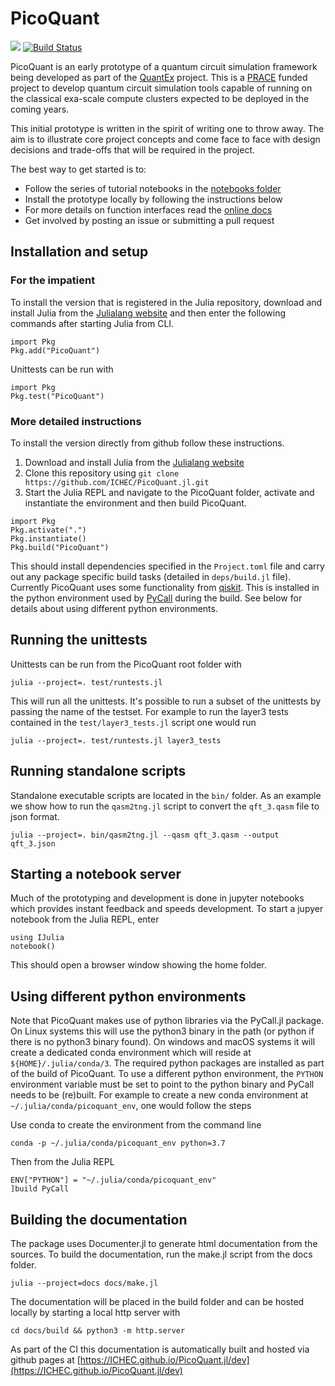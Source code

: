 # PicoQuant

[![](https://img.shields.io/badge/docs-latest-blue.svg)](https://ICHEC.github.io/PicoQuant.jl/dev)
[![Build Status](https://travis-ci.org/ICHEC/PicoQuant.jl.svg?branch=master)](https://travis-ci.org/ICHEC/PicoQuant.jl.svg?branch=master)


PicoQuant is an early prototype of a quantum circuit simulation framework being
developed as part of the [QuantEx](https://git.ichec.ie/quantex/quantex) project.
This is a [PRACE](https://prace-ri.eu/) funded project to develop quantum circuit
simulation tools capable of running on the classical exa-scale compute clusters
expected to be deployed in the coming years.

This initial prototype is written in the spirit of writing one to
throw away. The aim is to illustrate core project concepts and come face to face
with design decisions and trade-offs that will be required in the project.

The best way to get started is to:
- Follow the series of tutorial notebooks in the [notebooks folder](nb/)
- Install the prototype locally by following the instructions below
- For more details on function interfaces read the [online docs](https://ICHEC.github.io/PicoQuant.jl/dev)
- Get involved by posting an issue or submitting a pull request

## Installation and setup

### For the impatient

To install the version that is registered in the Julia repository, download and install
Julia from the [Julialang website](https://julialang.org/downloads/) and then enter
the following commands after starting Julia from CLI.

```
import Pkg
Pkg.add("PicoQuant")
```

Unittests can be run with

```
import Pkg
Pkg.test("PicoQuant")
```

### More detailed instructions

To install the version directly from github follow these instructions.

1. Download and install Julia from the [Julialang website](https://julialang.org/downloads/)
2. Clone this repository using
```git clone https://github.com/ICHEC/PicoQuant.jl.git```
3. Start the Julia REPL and navigate to the PicoQuant folder, activate and instantiate
the environment and then build PicoQuant.
```
import Pkg
Pkg.activate(".")
Pkg.instantiate()
Pkg.build("PicoQuant")
```
This should install dependencies specified in the `Project.toml` file
and carry out any package specific build tasks (detailed in `deps/build.jl` file).
Currently PicoQuant uses some functionality from [qiskit](https://qiskit.org). This is
 installed in the python environment used by [PyCall](https://github.com/JuliaPy/PyCall.jl)
during the build. See below for details about using different python environments.

## Running the unittests

Unittests can be run from the PicoQuant root folder with

```
julia --project=. test/runtests.jl
```

This will run all the unittests. It's possible to run a subset of the unittests
by passing the name of the testset. For example to run the layer3 tests contained
in the `test/layer3_tests.jl` script one would run

```
julia --project=. test/runtests.jl layer3_tests
```

## Running standalone scripts

Standalone executable scripts are located in the `bin/` folder. As an example
we show how to run the `qasm2tng.jl` script to convert the `qft_3.qasm` file
to json format.

```
julia --project=. bin/qasm2tng.jl --qasm qft_3.qasm --output qft_3.json
```

## Starting a notebook server

Much of the prototyping and development is done in jupyter notebooks which
provides instant feedback and speeds development. To start a jupyer notebook
from the Julia REPL, enter

```
using IJulia
notebook()
```

This should open a browser window showing the home folder.

## Using different python environments
Note that PicoQuant makes use of python libraries via the PyCall.jl package.
On Linux systems this will use the python3 binary in the path (or python if there
is no python3 binary found). On windows and macOS systems it will create a
dedicated conda environment which will reside at `${HOME}/.julia/conda/3`.
The required python packages are installed as part of the build of PicoQuant.
To use a different python environment, the `PYTHON` environment variable must
be set to point to the python binary and PyCall needs to be (re)built. For example
to create a new conda environment at `~/.julia/conda/picoquant_env`, one would
follow the steps

Use conda to create the environment from the command line
```
conda -p ~/.julia/conda/picoquant_env python=3.7
```

Then from the Julia REPL
```
ENV["PYTHON"] = "~/.julia/conda/picoquant_env"
]build PyCall
```

## Building the documentation

The package uses Documenter.jl to  generate html documentation from the sources.
To build the documentation, run the make.jl script from the docs folder.

```
julia --project=docs docs/make.jl
```

The documentation will be placed in the build folder and can be hosted locally
by starting a local http server with

```
cd docs/build && python3 -m http.server
```

As part of the CI this documentation is automatically built and hosted via github
pages at [https://ICHEC.github.io/PicoQuant.jl/dev](https://ICHEC.github.io/PicoQuant.jl/dev)
